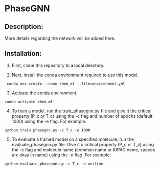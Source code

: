 # PhaseGNN

## Description:

More details regarding the network will be added here.

## Installation:
1. First, clone this repository to a local directory.

2. Next, install the conda environment required to use this model.

```
 conda env create --name chem_ml --file=environment.yml
```

3. Activate the conda environment.
```
conda activate chem_ml
```

4. To train a model, run the train_phasegnn.py file and give it the critical property (P_c or T_c) using the -c flag and number of epochs (default: 1000) using the -e flag. For example:
```
python train_phasegnn.py -c T_c -e 1000
```

5. To evaluate a trained model on a specified molecule, run the evaluate_phasegnn.py file. Give it a critical property (P_c or T_c) using the -c flag and molecule name (common name or IUPAC name, spaces are okay in name) using the -n flag. For example:
```
python evaluate_phasegnn.py -c T_c -e aniline
```

